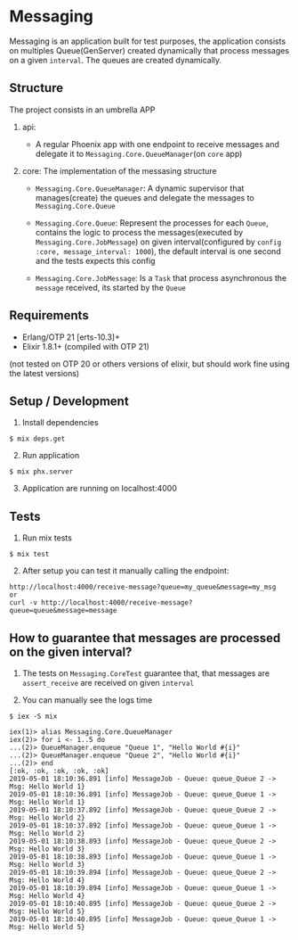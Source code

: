 # Messaging

Messaging is an application built for test purposes, the application consists on multiples Queue(GenServer) created dynamically that process messages on a given `interval`.
The queues are created dynamically.

## Structure

The project consists in an umbrella APP

1. api: 
	* A regular Phoenix app with one endpoint to receive messages and delegate it to `Messaging.Core.QueueManager`(on `core` app)

2. core: The implementation of the messasing structure
 	 * `Messaging.Core.QueueManager`: A dynamic supervisor that manages(create) the queues and delegate the messages to `Messaging.Core.Queue`
	 
	 * `Messaging.Core.Queue`: Represent the processes for each `Queue`, contains the logic to process the messages(executed by `Messaging.Core.JobMessage`) on given interval(configured by `config :core, message_interval: 1000`), the default interval is one second and the tests expects this config
	 
	 * `Messaging.Core.JobMessage`: Is a `Task` that process asynchronous the `message` received, its started by the `Queue`

## Requirements

* Erlang/OTP 21 [erts-10.3]+
* Elixir 1.8.1+ (compiled with OTP 21)

(not tested on OTP 20 or others versions of elixir, but should work fine using the latest versions)

## Setup / Development

1. Install dependencies

```shell
$ mix deps.get
```

2. Run application

```shell
$ mix phx.server
```

3. Application are running on localhost:4000


## Tests

1. Run mix tests

```shell
$ mix test
```

2. After setup you can test it manually calling the endpoint:

```
http://localhost:4000/receive-message?queue=my_queue&message=my_msg
or
curl -v http://localhost:4000/receive-message?queue=queue&message=message
```

## How to guarantee that messages are processed on the given interval?

1. The tests on `Messaging.CoreTest` guarantee that, that messages are `assert_receive` are received on given `interval`

2. You can manually see the logs time


```
$ iex -S mix

iex(1)> alias Messaging.Core.QueueManager
iex(2)> for i <- 1..5 do                                                      
...(2)> QueueManager.enqueue "Queue 1", "Hello World #{i}"                    
...(2)> QueueManager.enqueue "Queue 2", "Hello World #{i}"
...(2)> end
[:ok, :ok, :ok, :ok, :ok]
2019-05-01 18:10:36.891 [info] MessageJob - Queue: queue_Queue 2 -> Msg: Hello World 1}
2019-05-01 18:10:36.891 [info] MessageJob - Queue: queue_Queue 1 -> Msg: Hello World 1}
2019-05-01 18:10:37.892 [info] MessageJob - Queue: queue_Queue 2 -> Msg: Hello World 2}
2019-05-01 18:10:37.892 [info] MessageJob - Queue: queue_Queue 1 -> Msg: Hello World 2}
2019-05-01 18:10:38.893 [info] MessageJob - Queue: queue_Queue 2 -> Msg: Hello World 3}
2019-05-01 18:10:38.893 [info] MessageJob - Queue: queue_Queue 1 -> Msg: Hello World 3}
2019-05-01 18:10:39.894 [info] MessageJob - Queue: queue_Queue 2 -> Msg: Hello World 4}
2019-05-01 18:10:39.894 [info] MessageJob - Queue: queue_Queue 1 -> Msg: Hello World 4}
2019-05-01 18:10:40.895 [info] MessageJob - Queue: queue_Queue 2 -> Msg: Hello World 5}
2019-05-01 18:10:40.895 [info] MessageJob - Queue: queue_Queue 1 -> Msg: Hello World 5}
```